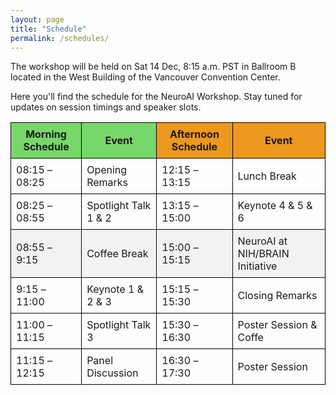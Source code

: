 ```yaml
---
layout: page
title: "Schedule"
permalink: /schedules/
---
```


<!-- # Schedule -->

The workshop will be held on Sat 14 Dec, 8:15 a.m. PST in Ballroom B located in the West Building of the Vancouver Convention Center. 

Here you'll find the schedule for the NeuroAI Workshop. Stay tuned for updates on session timings and speaker slots.


<table style="width: 100%; border-collapse: collapse;">
  <tr>
    <th style="background-color: #77d86a; border: 1px solid black; padding: 8px; font-weight: bold;">Morning Schedule</th>
    <th style="background-color: #77d86a; border: 1px solid black; padding: 8px; font-weight: bold;">Event</th>
    <th style="background-color: #ed981e; border: 1px solid black; padding: 8px; font-weight: bold;">Afternoon Schedule</th>
    <th style="background-color: #ed981e; border: 1px solid black; padding: 8px; font-weight: bold;">Event</th>
  </tr>
  <tr>
    <td style="border: 1px solid black; padding: 8px;">08:15 – 08:25</td>
    <td style="border: 1px solid black; padding: 8px;">Opening Remarks</td>
    <td style="border: 1px solid black; padding: 8px;">12:15 – 13:15</td>
    <td style="border: 1px solid black; padding: 8px;">Lunch Break</td>
  </tr>
  <tr>
    <td style="border: 1px solid black; padding: 8px;">08:25 – 08:55</td>
    <td style="border: 1px solid black; padding: 8px;">Spotlight Talk 1 & 2</td>
    <td style="border: 1px solid black; padding: 8px;">13:15 – 15:00</td>
    <td style="border: 1px solid black; padding: 8px;">Keynote 4 & 5 & 6</td>
  </tr>
  <tr style="background-color: #f2f2f2;">
    <td style="border: 1px solid black; padding: 8px;">08:55 – 9:15</td>
    <td style="border: 1px solid black; padding: 8px;">Coffee Break</td>
    <td style="border: 1px solid black; padding: 8px;">15:00 – 15:15</td>
    <td style="border: 1px solid black; padding: 8px;">NeuroAI at NIH/BRAIN Initiative</td>
  </tr>
  <tr>
    <td style="border: 1px solid black; padding: 8px;">9:15 – 11:00</td>
    <td style="border: 1px solid black; padding: 8px;">Keynote 1 & 2 & 3</td>
    <td style="border: 1px solid black; padding: 8px;">15:15 – 15:30</td>
    <td style="border: 1px solid black; padding: 8px;">Closing Remarks</td>
  </tr>
  <tr>
    <td style="border: 1px solid black; padding: 8px;">11:00 – 11:15</td>
    <td style="border: 1px solid black; padding: 8px;">Spotlight Talk 3</td>
    <td style="border: 1px solid black; padding: 8px;">15:30 – 16:30</td>
    <td style="border: 1px solid black; padding: 8px;">Poster Session & Coffe</td>
  </tr>
  <tr>
    <td style="border: 1px solid black; padding: 8px;">11:15 – 12:15</td>
    <td style="border: 1px solid black; padding: 8px;">Panel Discussion</td>
    <td style="border: 1px solid black; padding: 8px;">16:30 – 17:30</td>
    <td style="border: 1px solid black; padding: 8px;">Poster Session</td>
  </tr>
</table>
